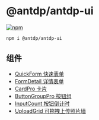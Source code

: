 @antdp/antdp-ui
===

[![npm](https://img.shields.io/npm/v/@antdp/antdp-ui.svg?maxAge=3600)](https://www.npmjs.com/package/@antdp/antdp-ui)

```bash
npm i @antdp/antdp-ui
```

## 组件

- [QuickForm 快速表单](https://github.com/antdpro/antdp/blob/master/packages/antdp-ui/src/QuickForm/README.md)
- [FormDetail 详情表单](https://github.com/antdpro/antdp/blob/master/packages/antdp-ui/src/FormDetail/README.md)
- [CardPro 卡片](https://github.com/antdpro/antdp/blob/master/packages/antdp-ui/src/CardPro/README.md)
- [ButtonGroupPro 按钮组](https://github.com/antdpro/antdp/blob/master/packages/antdp-ui/src/ButtonGroupPro/README.md)
- [InputCount 按钮倒计时](https://github.com/antdpro/antdp/blob/master/packages/antdp-ui/src/InputCount/README.md)
- [UploadGrid 可拖拽上传照片墙](https://github.com/antdpro/antdp/blob/master/packages/antdp-ui/src/UploadGrid/README.md)
